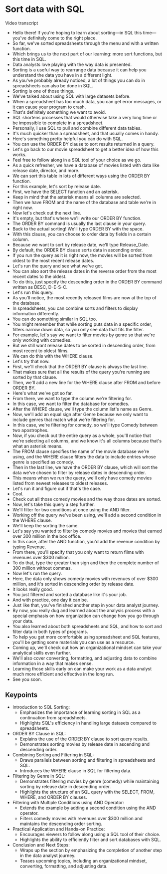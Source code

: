 # Sort data with SQL

Video transcript

- Hello there! If you're hoping to learn about sorting—in SQL this time— you've definitely come to the right place.
- So far, we've sorted spreadsheets through the menu and with a written function.
- Which brings us to the next part of our learning: more sort functions, but this time in SQL.
- Data analysts love playing with the way data is presented.
- Sorting is a useful way to rearrange data because it can help you understand the data you have in a different light.
- As you've probably already noticed, a lot of things you can do in spreadsheets can also be done in SQL.
- Sorting is one of those things.
- We've talked about using SQL with large datasets before.
- When a spreadsheet has too much data, you can get error messages, or it can cause your program to crash.
- That's definitely something we want to avoid.
- SQL shortens processes that would otherwise take a very long time or be impossible to complete in a spreadsheet.
- Personally, I use SQL to pull and combine different data tables.
- It's much quicker than a spreadsheet, and that usually comes in handy.
- Here's something pretty helpful you can do with SQL.
- You can use the ORDER BY clause to sort results returned in a query.
- Let's go back to our movie spreadsheet to get a better idea of how this works.
- Feel free to follow along in a SQL tool of your choice as we go.
- As a quick refresher, we have a database of movies listed with data like release date, director, and more.
- We can sort this table in lots of different ways using the ORDER BY function.
- For this example, let's sort by release date.
- First, we have the SELECT function and an asterisk.
- Keep in mind that the asterisk means all columns are selected.
- Then we have FROM and the name of the database and table we're in right now.
- Now let's check out the next line.
- It's empty, but that's where we'll write our ORDER BY function.
- The ORDER BY command is usually the last clause in your query.
- Back to the actual sorting! We'll type ORDER BY with the space.
- With this clause, you can choose to order data by fields in a certain column.
- Because we want to sort by release date, we'll type Release_Date.
- By default, the ORDER BY clause sorts data in ascending order.
- If you run the query as it is right now, the movies will be sorted from oldest to the most recent release dates.
- Let's run the query and see what we've got.
- You can also sort the release dates in the reverse order from the most recent dates to the oldest.
- To do this, just specify the descending order in the ORDER BY command written as DESC, D-E-S-C.
- Let's run this query.
- As you'll notice, the most recently released films are now at the top of the database.
- In spreadsheets, you can combine sorts and filters to display information differently.
- You can do something similar in SQL too.
- You might remember that while sorting puts data in a specific order, filters narrow down data, so you only see data that fits the filter.
- For example, let's say we want to filter movies by genre so that we're only working with comedies.
- But we still want release dates to be sorted in descending order, from most recent to oldest films.
- We can do this with the WHERE clause.
- Let's try that now.
- First, we'll check that the ORDER BY clause is always the last line.
- That makes sure that all the results of the query you're running are sorted by that clause.
- Then, we'll add a new line for the WHERE clause after FROM and before ORDER BY.
- Here's what we've got so far.
- From there, we want to type the column we're filtering for.
- In this case, we want to filter the database for comedies.
- After the WHERE clause, we'll type the column list's name as Genre.
- Now, we'll add an equal sign after Genre because we only want to include genres that match what we're filtering for.
- In this case, we're filtering for comedy, so we'll type Comedy between two apostrophes.
- Now, if you check out the entire query as a whole, you'll notice that we're selecting all columns, and we know it's all columns because that's what an asterisk means.
- The FROM clause specifies the name of the movie database we're using, and the WHERE clause filters the data to include entries whose genre is specified as comedy.
- Then in the last line, we have the ORDER BY clause, which will sort the data we've chosen to filter by release dates in descending order.
- This means when we run the query, we'll only have comedy movies listed from newest releases to oldest releases.
- Let's run it and figure out if that's the case.
- Cool.
- Check out all those comedy movies and the way those dates are sorted.
- Now, let's take this query a step further.
- We'll filter for two conditions at once using the AND filter.
- Working off the query we've been using, we'll add a second condition in the WHERE clause.
- We'll keep the sorting the same.
- Let's say you wanted to filter by comedy movies and movies that earned over 300 million in the box office.
- In this case, after the AND function, you'd add the revenue condition by typing Revenue.
- From there, you'll specify that you only want to return films with revenues over $300 million.
- To do that, type the greater than sign and then the complete number of 300 million without commas.
- Now let's run the query.
- Here, the data only shows comedy movies with revenues of over $300 million, and it's sorted in descending order by release date.
- It looks really good.
- You just filtered and sorted a database like it's your job.
- And with practice, one day it can be.
- Just like that, you've finished another step in your data analyst journey.
- By now, you really dug and learned about the analysis process with a special emphasis on how organization can change how you go through your data.
- You also learned about both spreadsheets and SQL, and how to sort and filter data in both types of programs.
- To help you get more comfortable using spreadsheet and SQL features, you'll be getting some materials you can use as a resource.
- Coming up, we'll check out how an organizational mindset can take your analytical skills even further.
- We'll also cover converting, formatting, and adjusting data to combine information in a way that makes sense.
- Learning those skills early on can make your work as a data analyst much more efficient and effective in the long run.
- See you soon.

## Keypoints

- Introduction to SQL Sorting:
  - Emphasizes the importance of learning sorting in SQL as a continuation from spreadsheets.
  - Highlights SQL's efficiency in handling large datasets compared to spreadsheets.
- ORDER BY Clause in SQL:
  - Explains the use of the ORDER BY clause to sort query results.
  - Demonstrates sorting movies by release date in ascending and descending order.
- Combining Sorting and Filtering in SQL:
  - Draws parallels between sorting and filtering in spreadsheets and SQL.
  - Introduces the WHERE clause in SQL for filtering data.
- Filtering by Genre in SQL:
  - Demonstrates filtering movies by genre (comedy) while maintaining sorting by release date in descending order.
  - Highlights the structure of an SQL query with the SELECT, FROM, WHERE, and ORDER BY clauses.
- Filtering with Multiple Conditions using AND Operator:
  - Extends the example by adding a second condition using the AND operator.
  - Filters comedy movies with revenues over $300 million and maintains the descending order sorting.
- Practical Application and Hands-on Practice:
  - Encourages viewers to follow along using a SQL tool of their choice.
  - Highlights the ability to efficiently filter and sort databases with SQL.
- Conclusion and Next Steps:
  - Wraps up the section by emphasizing the completion of another step in the data analyst journey.
  - Teases upcoming topics, including an organizational mindset, converting, formatting, and adjusting data.